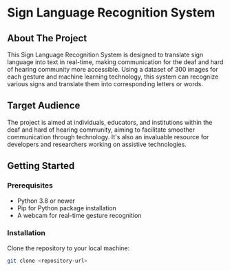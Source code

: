 # Sign Language Recognition System

## About The Project
This Sign Language Recognition System is designed to translate sign language into text in real-time, making communication for the deaf and hard of hearing community more accessible. Using a dataset of 300 images for each gesture and machine learning technology, this system can recognize various signs and translate them into corresponding letters or words.

## Target Audience
The project is aimed at individuals, educators, and institutions within the deaf and hard of hearing community, aiming to facilitate smoother communication through technology. It's also an invaluable resource for developers and researchers working on assistive technologies.

## Getting Started

### Prerequisites
- Python 3.8 or newer
- Pip for Python package installation
- A webcam for real-time gesture recognition

### Installation
Clone the repository to your local machine:
```bash
git clone <repository-url>
